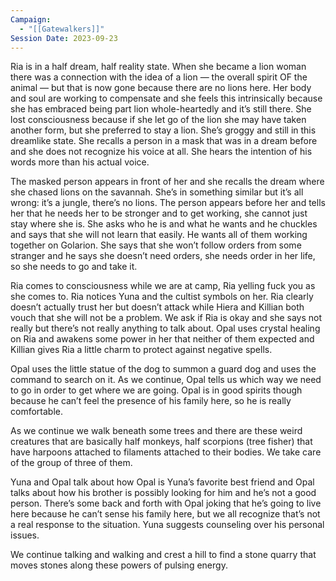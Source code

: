 ```yaml
---
Campaign:
  - "[[Gatewalkers]]"
Session Date: 2023-09-23
---
```

Ria is in a half dream, half reality state. When she became a lion woman there was a connection with the idea of a lion — the overall spirit OF the animal — but that is now gone because there are no lions here. Her body and soul are working to compensate and she feels this intrinsically because she has embraced being part lion whole-heartedly and it’s still there. She lost consciousness because if she let go of the lion she may have taken another form, but she preferred to stay a lion. She’s groggy and still in this dreamlike state. She recalls a person in a mask that was in a dream before and she does not recognize his voice at all. She hears the intention of his words more than his actual voice.

The masked person appears in front of her and she recalls the dream where she chased lions on the savannah. She’s in something similar but it’s all wrong: it’s a jungle, there’s no lions. The person appears before her and tells her that he needs her to be stronger and to get working, she cannot just stay where she is. She asks who he is and what he wants and he chuckles and says that she will not learn that easily. He wants all of them working together on Golarion. She says that she won’t follow orders from some stranger and he says she doesn’t need orders, she needs order in her life, so she needs to go and take it.

Ria comes to consciousness while we are at camp, Ria yelling fuck you as she comes to. Ria notices Yuna and the cultist symbols on her. Ria clearly doesn’t actually trust her but doesn’t attack while Hiera and Killian both vouch that she will not be a problem. We ask if Ria is okay and she says not really but there’s not really anything to talk about. Opal uses crystal healing on Ria and awakens some power in her that neither of them expected and Killian gives Ria a little charm to protect against negative spells.

Opal uses the little statue of the dog to summon a guard dog and uses the command to search on it. As we continue, Opal tells us which way we need to go in order to get where we are going. Opal is in good spirits though because he can’t feel the presence of his family here, so he is really comfortable.

As we continue we walk beneath some trees and there are these weird creatures that are basically half monkeys, half scorpions (tree fisher) that have harpoons attached to filaments attached to their bodies. We take care of the group of three of them.

Yuna and Opal talk about how Opal is Yuna’s favorite best friend and Opal talks about how his brother is possibly looking for him and he’s not a good person. There’s some back and forth with Opal joking that he’s going to live here because he can’t sense his family here, but we all recognize that’s not a real response to the situation. Yuna suggests counseling over his personal issues.

We continue talking and walking and crest a hill to find a stone quarry that moves stones along these powers of pulsing energy.